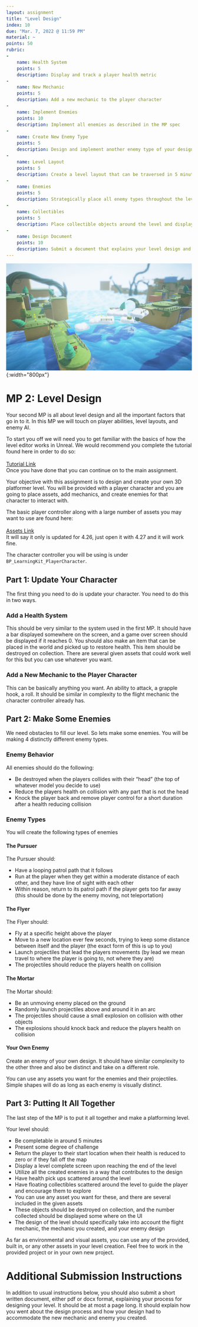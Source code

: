 ```yaml
---
layout: assignment
title: "Level Design"
index: 10
due: "Mar. 7, 2022 @ 11:59 PM"
material: ~
points: 50
rubric:
-
    name: Health System
    points: 5
    description: Display and track a player health metric
-
    name: New Mechanic
    points: 5
    description: Add a new mechanic to the player character
-
    name: Implement Enemies
    points: 10
    description: Implement all enemies as described in the MP spec
-
    name: Create New Enemy Type
    points: 5
    description: Design and implement another enemy type of your design
-
    name: Level Layout
    points: 5
    description: Create a level layout that can be traversed in 5 minutes and has a level complete screen
-
    name: Enemies
    points: 5
    description: Strategically place all enemy types throughout the level
-
    name: Collectibles
    points: 5
    description: Place collectible objects around the level and display them on the UI
-
    name: Design Document
    points: 10
    description: Submit a document that explains your level design and design decisions
---
```

![Matrix](https://github.com/illinois-cs498gd/illinois-cs498gd.github.io/raw/main/img/platform.PNG){:width="800px"}
# MP 2: Level Design
Your second MP is all about level design and all the important factors that go in to it. In this MP we will touch on player abilities, level layouts, and enemy AI.

To start you off we will need you to get familiar with the basics of how the level editor works in Unreal. We would recommend you complete the tutorial found here in order to do so:<br/><br/>
[Tutorial Link](https://docs.unrealengine.com/4.27/en-US/BuildingWorlds/LDQuickStart/)
<br/>
Once you have done that you can continue on to the main assignment.

Your objective with this assignment is to design and create your own 3D platformer level. You will be provided with a player character and you are going to place assets, add mechanics, and create enemies for that character to interact with.

The basic player controller along with a large number of assets you may want to use are found here: <br/><br/>
[Assets Link](https://www.unrealengine.com/marketplace/en-US/product/unreal-learning-kit-games)<br/>
It will say it only is updated for 4.26, just open it with 4.27 and it will work fine.

The character controller you will be using is under `BP_LearningKit_PlayerCharacter`.

## Part 1: Update Your Character
The first thing you need to do is update your character. You need to do this in two ways.

### **Add a Health System**
This should be very similar to the system used in the first MP. It should have a bar displayed somewhere on the screen, and a game over screen should be displayed if it reaches 0. You should also make an item that can be placed in the world and picked up to restore health. This item should be destroyed on collection. There are several given assets that could work well for this but you can use whatever you want.

### **Add a New Mechanic to the Player Character**
This can be basically anything you want. An ability to attack, a grapple hook, a roll. It should be similar in complexity to the flight mechanic the character controller already has.

## Part 2: Make Some Enemies
We need obstacles to fill our level. So lets make some enemies. You will be making 4 distinctly different enemy types.
<br/>
### **Enemy Behavior**

All enemies should do the following:
-	Be destroyed when the players collides with their “head” (the top of whatever model you decide to use)
-	Reduce the players health on collision with any part that is not the head
-	Knock the player back and remove player control for a short duration after a health reducing collision


### **Enemy Types**

You will create the following types of enemies

#### **The Pursuer** 
The Pursuer should:
-	Have a looping patrol path that it follows
-	Run at the player when they get within a moderate distance of each other, and they have line of sight with each other
-	Within reason, return to its patrol path if the player gets too far away (this should be done by the enemy moving, not teleportation)

#### **The Flyer**
The Flyer should:
-	Fly at a specific height above the player
-	Move to a new location ever few seconds, trying to keep some distance between itself and the player (the exact form of this is up to you)
-	Launch projectiles that lead the players movements (by lead we mean travel to where the player is going to, not where they are)
-	The projectiles should reduce the players health on collision

#### **The Mortar** 
The Mortar should:
-	Be an unmoving enemy placed on the ground
-	Randomly launch projectiles above and around it in an arc
-	The projectiles should cause a small explosion on collision with other objects
-	The explosions should knock back and reduce the players health on collision

#### **Your Own Enemy**
Create an enemy of your own design. It should have similar complexity to the other three and also be distinct and take on a different role.

You can use any assets you want for the enemies and their projectiles. Simple shapes will do as long as each enemy is visually distinct.

## Part 3: Putting It All Together 
The last step of the MP is to put it all together and make a platforming level.

Your level should:
- Be completable in around 5 minutes
- Present some degree of challenge
- Return the player to their start location when their health is reduced to zero or if they fall off the map
- Display a level complete screen upon reaching the end of the level
- Utilize all the created enemies in a way that contributes to the design
- Have health pick ups scattered around the level
- Have floating collectibles scattered around the level to guide the player and encourage them to explore
- You can use any asset you want for these, and there are several included in the given assets
- These objects should be destroyed on collection, and the number collected should be displayed some where on the UI
- The design of the level should specifically take into account the flight mechanic, the mechanic you created, and your enemy design

As far as environmental and visual assets, you can use any of the provided, built in, or any other assets in your level creation. Feel free to work in the provided project or in your own new project.

# Additional Submission Instructions
In addition to usual instructions below, you should also submit a short written document, either pdf or docx format, explaining your process for designing your level. It should be at most a page long. It should explain how you went about the design process and how your design had to accommodate the new mechanic and enemy you created.
